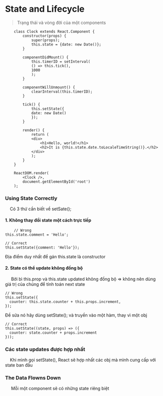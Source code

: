 ﻿# State and Lifecycle
> Trạng thái và vòng đời của một components
> 
```JSX
    class Clock extends React.Component {
        constructor(props) {
            super(props);
            this.state = {date: new Date()};
        }

        componentDidMount() {
            this.timerID = setInterval(
            () => this.tick(),
            1000
            );
        }

        componentWillUnmount() {
            clearInterval(this.timerID);
        }

        tick() {
            this.setState({
            date: new Date()
            });
        }

        render() {
            return (
            <div>
                <h1>Hello, world!</h1>
                <h2>It is {this.state.date.toLocaleTimeString()}.</h2>
            </div>
            );
        }
    }

    ReactDOM.render(
        <Clock />,
        document.getElementById('root')
    );
```

### Using State Correctly
&nbsp;&nbsp;&nbsp;&nbsp;Có 3 thứ cần biết về setSate();

#### 1. Không thay đồi state một cách trực tiếp
```JSX
    // Wrong
this.state.comment = 'Hello';

// Correct
this.setState({comment: 'Hello'});
```

Địa điểm duy nhất để gán this.state là constructor

#### 2. State có thể update không đồng bộ
&nbsp;&nbsp;&nbsp;&nbsp; Bởi bì this.prop và this.state updated không đồng bộ => không nên dùng giá trị của chúng để tính toán next state
```JSX
// Wrong
this.setState({
  counter: this.state.counter + this.props.increment,
});
```
Đề sửa nó hãy dùng setState(); và truyền vào một hàm, thay vì một obj
```JSX
// Correct
this.setState((state, props) => ({
  counter: state.counter + props.increment
}));
```


### Các state updates được hợp nhất 
&nbsp;&nbsp;&nbsp;&nbsp;Khi mình gọi setState(), React sẽ hợp nhất các obj mà mình cung cấp với state ban đầu 

### The Data Flowns Down
&nbsp;&nbsp;&nbsp;&nbsp; Mỗi một component sẽ có những state riêng biệt 